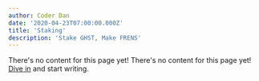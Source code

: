 ```yaml
---
author: Coder Dan
date: '2020-04-23T07:00:00.000Z'
title: 'Staking'
description: 'Stake GHST, Make FRENS'
---
```


There's no content for this page yet! There's no content for this page yet! [Dive in](https://github.com/aavegotchi/aavegotchi-wiki) and start writing.
